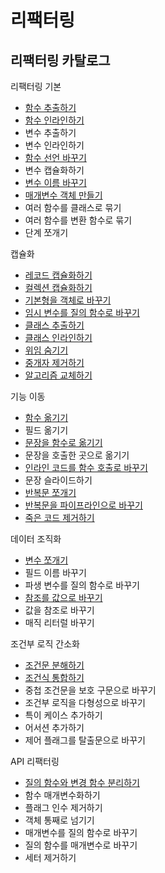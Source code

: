 # 리팩터링

## 리팩터링 카탈로그

리팩터링 기본

- [함수 추출하기](./catalogs/extract-function.md)
- [함수 인라인하기](./catalogs/inline-function.md)
- 변수 추출하기
- 변수 인라인하기
- [함수 선언 바꾸기](./catalogs/change-function-declaration.md)
- 변수 캡슐화하기
- [변수 이름 바꾸기](./catalogs/rename-variable.md)
- [매개변수 객체 만들기](./catalogs/introduce-parameter-object.md)
- 여러 함수를 클래스로 묶기
- 여러 함수를 변환 함수로 묶기
- 단계 쪼개기

캡슐화

- [레코드 캡슐화하기](./catalogs/encapsulate-record.md)
- [컬렉션 캡슐화하기](./catalogs/encapsulate-collection.md)
- [기본형을 객체로 바꾸기](./catalogs/replace-primitive-with-object.md)
- [임시 변수를 질의 함수로 바꾸기](./catalogs/replace-temp-with-query.md)
- [클래스 추출하기](./catalogs/extract-function.md)
- [클래스 인라인하기](./catalogs/inline-class.md)
- [위임 숨기기](./catalogs/hide-delegate.md)
- [중개자 제거하기](./catalogs/remove-intermediary.md)
- [알고리즘 교체하기](./catalogs/substitute-algorithm.md)

기능 이동

- [함수 옮기기](./catalogs/move-function.md)
- 필드 옮기기
- [문장을 함수로 옮기기](./catalogs/move-statements-into-function.md)
- 문장을 호출한 곳으로 옮기기
- [인라인 코드를 함수 호출로 바꾸기](./catalogs/replace-inline-code-with-function-call.md)
- 문장 슬라이드하기
- [반복문 쪼개기](./catalogs/split-loop.md)
- [반복문을 파이프라인으로 바꾸기](./catalogs/replace-loop-with-pipeline.md)
- [죽은 코드 제거하기](./catalogs/remove-dead-code.md)

데이터 조직화

- [변수 쪼개기](./catalogs/split-variable.md)
- 필드 이름 바꾸기
- 파생 변수를 질의 함수로 바꾸기
- [참조를 값으로 바꾸기](./catalogs/replace-value-with-reference.md)
- 값을 참조로 바꾸기
- 매직 리터럴 바꾸기

조건부 로직 간소화

- [조건문 분해하기](./catalogs/decompose-conditional.md)
- [조건식 통합하기](./catalogs/consolidate-conditional-expression.md)
- 중첩 조건문을 보호 구문으로 바꾸기
- 조건부 로직을 다형성으로 바꾸기
- 특이 케이스 추가하기
- 어서션 추가하기
- 제어 플래그를 탈출문으로 바꾸기

API 리팩터링

- [질의 함수와 변경 함수 분리하기](./catalogs/separate-query-from-modifier.md)
- 함수 매개변수화하기
- 플래그 인수 제거하기
- 객체 통째로 넘기기
- 매개변수를 질의 함수로 바꾸기
- 질의 함수를 매개변수로 바꾸기
- 세터 제거하기
